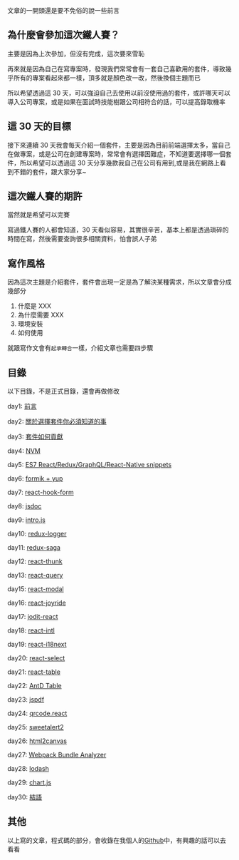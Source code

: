 文章的一開頭還是要不免俗的說一些前言

## 為什麼會參加這次鐵人賽？

主要是因為上次參加，但沒有完成，這次要來雪恥

再來就是因為自己在寫專案時，發現我們常常會有一套自己喜歡用的套件，導致幾乎所有的專案看起來都一樣，頂多就是顏色改一改，然後換個主題而已

所以希望透過這 30 天，可以強迫自己去使用以前沒使用過的套件，或許哪天可以導入公司專案，或是如果在面試時技能樹跟公司相符合的話，可以提高錄取機率

## 這 30 天的目標

接下來連續 30 天我會每天介紹一個套件，主要是因為目前前端選擇太多，當自己在做專案，或是公司在創建專案時，常常會有選擇困難症，不知道要選擇哪一個套件，所以希望可以透過這 30 天分享幾款我自己在公司有用到,或是我在網路上看到不錯的套件，跟大家分享~

## 這次鐵人賽的期許

當然就是希望可以完賽

寫過鐵人賽的人都會知道，30 天看似容易，其實很辛苦，基本上都是透過瑣碎的時間在寫，然後需要查詢很多相關資料，怕會誤人子弟

## 寫作風格

因為這次主題是介紹套件，套件會出現一定是為了解決某種需求，所以文章會分成幾部分

1. 什麼是 XXX
2. 為什麼需要 XXX
3. 環境安裝
4. 如何使用

就跟寫作文會有`起承轉合`一樣，介紹文章也需要四步驟

## 目錄

以下目錄，不是正式目錄，還會再做修改

day1: [前言]()

day2: [關於選擇套件你必須知道的事]()

day3: [套件如何貢獻]()

day4: [NVM]()

day5: [ES7 React/Redux/GraphQL/React-Native snippets]()

day6: [formik + yup]()

day7: [react-hook-form]()

day8: [jsdoc]()

day9: [intro.js]()

day10: [redux-logger]()

day11: [redux-saga]()

day12: [react-thunk]()

day13: [react-query]()

<!-- day14: [react-redux]() -->

day15: [react-modal]()

day16: [react-joyride]()

day17: [jodit-react]()

day18: [react-intl]()

day19: [react-i18next]()

day20: [react-select]()

day21: [react-table]()

day22: [AntD Table]()

day23: [jspdf]()

day24: [qrcode.react]()

day25: [sweetalert2]()

day26: [html2canvas]()

day27: [Webpack Bundle Analyzer]()

day28: [lodash]()

day29: [chart.js]()

day30: [結語]()

## 其他

以上寫的文章，程式碼的部分，會收錄在我個人的[Github](https://github.com/janlin002)中，有興趣的話可以去看看
